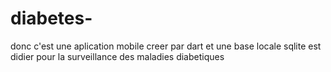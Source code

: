 # diabetes-
donc c'est une aplication mobile creer par dart et une base locale sqlite est didier pour la surveillance des maladies diabetiques 
